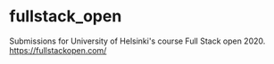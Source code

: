 # fullstack_open
Submissions for University of Helsinki's course Full Stack open 2020. https://fullstackopen.com/
